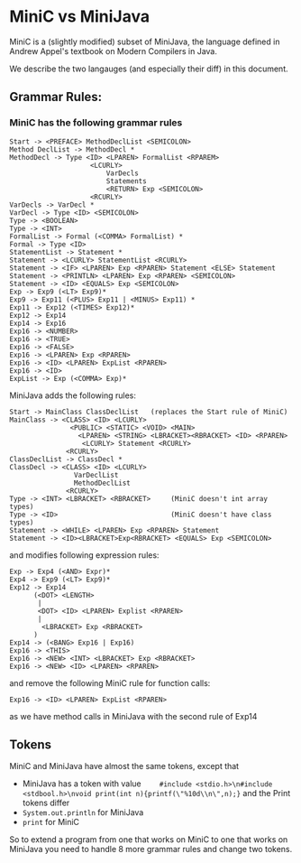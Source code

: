 # MiniC vs MiniJava

MiniC is a (slightly modified) subset of MiniJava, the language defined in Andrew Appel's textbook on Modern Compilers in Java.

We describe the two langauges (and especially their diff) in this document.

## Grammar Rules:

### MiniC has the following grammar rules
```
Start -> <PREFACE> MethodDeclList <SEMICOLON>
Method DeclList -> MethodDecl *
MethodDecl -> Type <ID> <LPAREN> FormalList <RPAREM>
                    <LCURLY>
                        VarDecls
                        Statements
                        <RETURN> Exp <SEMICOLON>
                    <RCURLY>
VarDecls -> VarDecl *
VarDecl -> Type <ID> <SEMICOLON>
Type -> <BOOLEAN>
Type -> <INT>
FormalList -> Formal (<COMMA> FormalList) *
Formal -> Type <ID>
StatementList -> Statement *
Statement -> <LCURLY> StatementList <RCURLY>
Statement -> <IF> <LPAREN> Exp <RPAREN> Statement <ELSE> Statement
Statement -> <PRINTLN> <LPAREN> Exp <RPAREN> <SEMICOLON>
Statement -> <ID> <EQUALS> Exp <SEMICOLON>
Exp -> Exp9 (<LT> Exp9)*
Exp9 -> Exp11 (<PLUS> Exp11 | <MINUS> Exp11) *
Exp11 -> Exp12 (<TIMES> Exp12)*
Exp12 -> Exp14
Exp14 -> Exp16
Exp16 -> <NUMBER>
Exp16 -> <TRUE>
Exp16 -> <FALSE>
Exp16 -> <LPAREN> Exp <RPAREN>
Exp16 -> <ID> <LPAREN> ExpList <RPAREN>
Exp16 -> <ID>
ExpList -> Exp (<COMMA> Exp)*
```
MiniJava adds the following rules:
```
Start -> MainClass ClassDeclList   (replaces the Start rule of MiniC)
MainClass -> <CLASS> <ID> <LCURLY>
               <PUBLIC> <STATIC> <VOID> <MAIN>
                 <LPAREN> <STRING> <LBRACKET><RBRACKET> <ID> <RPAREN>
                  <LCURLY> Statement <RCURLY>
              <RCURLY>
ClassDeclList -> ClassDecl *
ClassDecl -> <CLASS> <ID> <LCURLY>
                VarDeclList
                MethodDeclList
              <RCURLY>
Type -> <INT> <LBRACKET> <RBRACKET>     (MiniC doesn't int array types)
Type -> <ID>                            (MiniC doesn't have class types)
Statement -> <WHILE> <LPAREN> Exp <RPAREN> Statement
Statement -> <ID><LBRACKET>Exp<RBRACKET> <EQUALS> Exp <SEMICOLON>

```
and modifies following expression rules:
```
Exp -> Exp4 (<AND> Expr)*
Exp4 -> Exp9 (<LT> Exp9)*
Exp12 -> Exp14
      (<DOT> <LENGTH>
       |
       <DOT> <ID> <LPAREN> Explist <RPAREN>
       |
        <LBRACKET> Exp <RBRACKET>
      )
Exp14 -> (<BANG> Exp16 | Exp16)
Exp16 -> <THIS>
Exp16 -> <NEW> <INT> <LBRACKET> Exp <RBRACKET>
Exp16 -> <NEW> <ID> <LPAREN> <RPAREN>
```
and remove the following MiniC rule for function calls:
```
Exp16 -> <ID> <LPAREN> ExpList <RPAREN>
```
as we have method calls in MiniJava with the second rule of Exp14

## Tokens
MiniC and MiniJava have almost the same tokens, except that
* MiniJava has a <PREFACE> token with value
```    #include <stdio.h>\n#include <stdbool.h>\nvoid print(int n){printf(\"%10d\\n\",n);}```
and the Print tokens differ
*  ```System.out.println``` for MiniJava
*  ```print``` for MiniC

So to extend a program from one that works on MiniC to one that works on MiniJava you need to handle 8 more grammar rules
and change two tokens.

